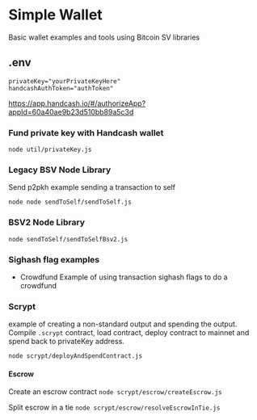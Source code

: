 # Simple Wallet 
Basic wallet examples and tools using Bitcoin SV libraries 

## .env
```
privateKey="yourPrivateKeyHere"
handcashAuthToken="authToken"
```

https://app.handcash.io/#/authorizeApp?appId=60a40ae9b23d510bb89a5c3d

### Fund private key with Handcash wallet 

`node util/privateKey.js` 

### Legacy BSV Node Library 
Send p2pkh example sending a transaction to self

`node node sendToSelf/sendToSelf.js` 

### BSV2 Node Library

`node sendToSelf/sendToSelfBsv2.js `

### Sighash flag examples 

- Crowdfund
Example of using transaction sighash flags to do a crowdfund

### Scrypt
example of creating a non-standard output and spending the output.  Compile `.scrypt` contract, load contract, deploy contract to mainnet and spend back to privateKey address.

`node scrypt/deployAndSpendContract.js`

#### Escrow

Create an escrow contract
`node scrypt/escrow/createEscrow.js`

Split escrow in a tie
`node scrypt/escrow/resolveEscrowInTie.js`


